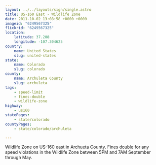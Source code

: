 ```yaml
---
layout: ../../layouts/sign/single.astro
title: US-160 East - Wildlife Zone
date: 2011-10-02 13:08:58 +0000 +0000
imageid: "6249567325"
flickrid: "6249567325"
location:
    latitude: 37.208
    longitude: -107.304625
country:
    name: United States
    slug: united-states
state:
    name: Colorado
    slug: colorado
county:
    name: Archuleta County
    slug: archuleta
tags:
    - speed-limit
    - fines-double
    - wildlife-zone
highway:
    - us160
statePages:
    - state/colorado
countyPages:
    - state/colorado/archuleta

---
```

Wildlife Zone on US-160 east in Archueta County.  Fines double for any speed violations in the Wildlife Zone between 5PM and 7AM September through May.